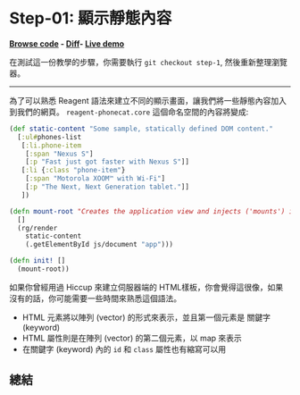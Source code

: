 # Step-01: 顯示靜態內容

**[Browse code](https://github.com/vvvvalvalval/reagent-phonecat-tutorial/blob/step-1/src/cljs/reagent_phonecat_tutorial/core.cljs#L1) - [Diff](https://github.com/vvvvalvalval/reagent-phonecat-tutorial/compare/step-0...step-1#diff-0bf18c482292a447479e4cfbf8a64631)- [Live demo](http://reagent-phonecat-tutorial.s3-website-us-east-1.amazonaws.com/step-01/)**

在測試這一份教學的步驟，你需要執行 `git checkout step-1`, 然後重新整理瀏覽器。

***

為了可以熟悉 Reagent 語法來建立不同的顯示畫面，讓我們將一些靜態內容加入到我們的網頁。 `reagent-phonecat.core` 這個命名空間的內容將變成:

```clojure
(def static-content "Some sample, statically defined DOM content."
  [:ul#phones-list
   [:li.phone-item
    [:span "Nexus S"]
    [:p "Fast just got faster with Nexus S"]]
   [:li {:class "phone-item"}
    [:span "Motorola XOOM™ with Wi-Fi"]
    [:p "The Next, Next Generation tablet."]]
   ])
```

```clojure
(defn mount-root "Creates the application view and injects ('mounts') it into the root element."
  []
  (rg/render
    static-content
    (.getElementById js/document "app")))

(defn init! []
  (mount-root))
```

如果你曾經用過 Hiccup 來建立伺服器端的 HTML樣板，你會覺得這很像，如果沒有的話，你可能需要一些時間來熟悉這個語法。

- HTML 元素將以陣列 (vector) 的形式來表示，並且第一個元素是 關鍵字 (keyword)
- HTML 屬性則是在陣列 (vector) 的第二個元素，以 map 來表示
- 在關鍵字 (keyword) 內的 `id` 和 `class` 屬性也有縮寫可以用


## 總結